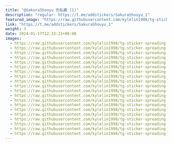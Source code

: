 ```yaml
---
title: "@SakuraShouyu 的私藏 (1)"
description: "regular: https://t.me/addstickers/SakuraShouyu_1"
featured_image: "https://raw.githubusercontent.com/kylelin1998/tg-sticker-spreading-worldwide-images/main/img/2059310f-37dc-44df-bc2f-00f143c81b17.jpg"
link: "https://t.me/addstickers/SakuraShouyu_1"
weight: 3
date: 2024-01-17T12:33:21+08:00
images:
  - https://raw.githubusercontent.com/kylelin1998/tg-sticker-spreading-worldwide-images/main/img/2059310f-37dc-44df-bc2f-00f143c81b17.jpg
  - https://raw.githubusercontent.com/kylelin1998/tg-sticker-spreading-worldwide-images/main/img/f62901d3-61bc-4e41-b500-d4ae41a88f1a.jpg
  - https://raw.githubusercontent.com/kylelin1998/tg-sticker-spreading-worldwide-images/main/img/572e0799-1f65-4b30-9502-00b703c6f86a.jpg
  - https://raw.githubusercontent.com/kylelin1998/tg-sticker-spreading-worldwide-images/main/img/ef94d454-bdb3-4625-ad24-830e6a91dc19.jpg
  - https://raw.githubusercontent.com/kylelin1998/tg-sticker-spreading-worldwide-images/main/img/e6e56655-aff9-41c7-893f-984c80d2bc6e.jpg
  - https://raw.githubusercontent.com/kylelin1998/tg-sticker-spreading-worldwide-images/main/img/279a9075-9af0-4c79-980d-c3fae79fded3.jpg
  - https://raw.githubusercontent.com/kylelin1998/tg-sticker-spreading-worldwide-images/main/img/27a53f56-b45a-421e-bce2-99d6ca1b0aec.jpg
  - https://raw.githubusercontent.com/kylelin1998/tg-sticker-spreading-worldwide-images/main/img/5e510f1c-6e27-4b3b-a3d2-441349cfd9e1.jpg
  - https://raw.githubusercontent.com/kylelin1998/tg-sticker-spreading-worldwide-images/main/img/9e5c4ed9-1a2c-44dd-8b9d-3ad1ee4714d6.jpg
  - https://raw.githubusercontent.com/kylelin1998/tg-sticker-spreading-worldwide-images/main/img/1e6365d5-51cb-421f-866f-41dc7e5b6e32.jpg
  - https://raw.githubusercontent.com/kylelin1998/tg-sticker-spreading-worldwide-images/main/img/17db57c5-cec2-49a5-a43a-7328d9e809be.jpg
  - https://raw.githubusercontent.com/kylelin1998/tg-sticker-spreading-worldwide-images/main/img/2b5917c1-af82-40ae-b618-3bda13e0da21.jpg
  - https://raw.githubusercontent.com/kylelin1998/tg-sticker-spreading-worldwide-images/main/img/f2a4e160-7aeb-4f7b-a1ca-c2fbc23ac8b8.jpg
  - https://raw.githubusercontent.com/kylelin1998/tg-sticker-spreading-worldwide-images/main/img/957ad7aa-d48a-4cbf-8d27-f70a87a04b2b.jpg
  - https://raw.githubusercontent.com/kylelin1998/tg-sticker-spreading-worldwide-images/main/img/d4311625-9368-4c86-86e0-00f908a20077.jpg
  - https://raw.githubusercontent.com/kylelin1998/tg-sticker-spreading-worldwide-images/main/img/ee544a31-f566-43b9-b9ed-4c5616c1a3d3.jpg
  - https://raw.githubusercontent.com/kylelin1998/tg-sticker-spreading-worldwide-images/main/img/18e4925b-b33b-489e-ad60-e7fbef8a19a6.jpg
  - https://raw.githubusercontent.com/kylelin1998/tg-sticker-spreading-worldwide-images/main/img/98f27e5e-cbad-40d1-812e-7ae2c6711eaf.jpg
  - https://raw.githubusercontent.com/kylelin1998/tg-sticker-spreading-worldwide-images/main/img/8dcfe329-a002-4058-bc1d-bb0b9809529e.jpg
  - https://raw.githubusercontent.com/kylelin1998/tg-sticker-spreading-worldwide-images/main/img/15f76766-adf5-4bf5-9b18-2a0f2d3c4302.jpg
---
```


